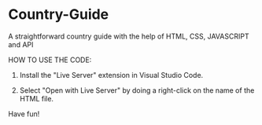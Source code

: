 # Country-Guide

A straightforward country guide with the help of HTML, CSS, JAVASCRIPT and API

HOW TO USE THE CODE:

1. Install the "Live Server" extension in Visual Studio Code.

2. Select "Open with Live Server" by doing a right-click on the name of the HTML file.

Have fun!
